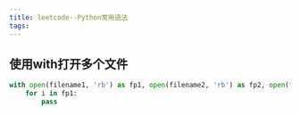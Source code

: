 ```yaml
---
title: leetcode--Python常用语法
tags:
---
```


## 使用with打开多个文件

```python
with open(filename1, 'rb') as fp1, open(filename2, 'rb') as fp2, open(filename3, 'rb') as fp3:
    for i in fp1:
        pass
```



